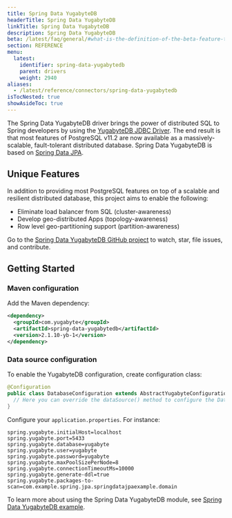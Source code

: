 ```yaml
---
title: Spring Data YugabyteDB
headerTitle: Spring Data YugabyteDB
linkTitle: Spring Data YugabyteDB
description: Spring Data YugabyteDB
beta: /latest/faq/general/#what-is-the-definition-of-the-beta-feature-tag
section: REFERENCE
menu:
  latest:
    identifier: spring-data-yugabytedb
    parent: drivers
    weight: 2940
aliases:
  - /latest/reference/connectors/spring-data-yugabytedb
isTocNested: true
showAsideToc: true
---
```



The Spring Data YugabyteDB driver brings the power of distributed SQL to Spring developers by using the [YugabyteDB JDBC Driver](https://github.com/yugabyte/jdbc-yugabytedb). The end result is that most features of PostgreSQL v11.2 are now available as a massively-scalable, fault-tolerant distributed database. Spring Data YugabyteDB is based on [Spring Data JPA](https://github.com/spring-projects/spring-data-jpa).

## Unique Features

In addition to providing most PostgreSQL features on top of a scalable and resilient distributed database, this project aims to enable the following:

* Eliminate load balancer from SQL (cluster-awareness)
* Develop geo-distributed Apps (topology-awareness)
* Row level geo-partitioning support (partition-awareness)

Go to the [Spring Data YugabyteDB GitHub project](https://github.com/yugabyte/spring-data-yugabytedb/) to watch, star, file issues, and contribute.

## Getting Started

### Maven configuration

Add the Maven dependency:

```xml
<dependency>
  <groupId>com.yugabyte</groupId>
  <artifactId>spring-data-yugabytedb</artifactId>
  <version>2.1.10-yb-1</version>
</dependency>
```

### Data source configuration

To enable the YugabyteDB configuration, create configuration class:

```java
@Configuration
public class DatabaseConfiguration extends AbstractYugabyteConfiguration {
  // Here you can override the dataSource() method to configure the DataSource in code.
}
```

Configure your `application.properties`. For instance:

```
spring.yugabyte.initialHost=localhost
spring.yugabyte.port=5433
spring.yugabyte.database=yugabyte
spring.yugabyte.user=yugabyte
spring.yugabyte.password=yugabyte
spring.yugabyte.maxPoolSizePerNode=8
spring.yugabyte.connectionTimeoutMs=10000
spring.yugabyte.generate-ddl=true
spring.yugabyte.packages-to-scan=com.example.spring.jpa.springdatajpaexample.domain
```

To learn more about using the Spring Data YugabyteDB module, see [Spring Data YugabyteDB example](https://github.com/yugabyte/spring-data-yugabytedb-example).
